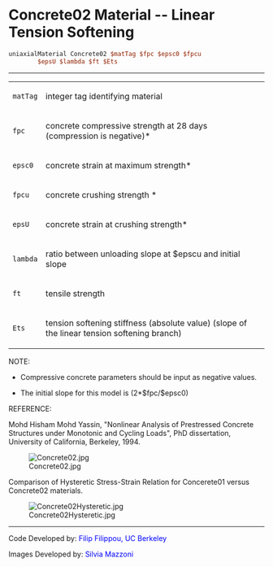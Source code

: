 # Concrete02 Material -- Linear Tension Softening


```tcl
uniaxialMaterial Concrete02 $matTag $fpc $epsc0 $fpcu
        $epsU $lambda $ft $Ets
```
<hr />
<table>
<tbody>
<tr class="odd">
<td><code class="parameter-table-variable">matTag</code></td>
<td><p>integer tag identifying material</p></td>
</tr>
<tr class="even">
<td><code class="parameter-table-variable">fpc</code></td>
<td><p>concrete compressive strength at 28 days (compression is
negative)*</p></td>
</tr>
<tr class="odd">
<td><code class="parameter-table-variable">epsc0</code></td>
<td><p>concrete strain at maximum strength*</p></td>
</tr>
<tr class="even">
<td><code class="parameter-table-variable">fpcu</code></td>
<td><p>concrete crushing strength *</p></td>
</tr>
<tr class="odd">
<td><code class="parameter-table-variable">epsU</code></td>
<td><p>concrete strain at crushing strength*</p></td>
</tr>
<tr class="even">
<td><code class="parameter-table-variable">lambda</code></td>
<td><p>ratio between unloading slope at $epscu and initial
slope</p></td>
</tr>
<tr class="odd">
<td><code class="parameter-table-variable">ft</code></td>
<td><p>tensile strength</p></td>
</tr>
<tr class="even">
<td><code class="parameter-table-variable">Ets</code></td>
<td><p>tension softening stiffness (absolute value) (slope of the linear
tension softening branch)</p></td>
</tr>
</tbody>
</table>
<p>NOTE:</p>
<ul>
<li>Compressive concrete parameters should be input as negative
values.</li>
</ul>
<ul>
<li>The initial slope for this model is (2*$fpc/$epsc0)</li>
</ul>
<p>REFERENCE:</p>
<p>Mohd Hisham Mohd Yassin, "Nonlinear Analysis of Prestressed Concrete
Structures under Monotonic and Cycling Loads", PhD dissertation,
University of California, Berkeley, 1994.</p>
<figure>
<img src="/OpenSeesRT/contrib/static/Concrete02.jpg" title="Concrete02.jpg" alt="Concrete02.jpg" />
<figcaption aria-hidden="true">Concrete02.jpg</figcaption>
</figure>
<p>Comparison of Hysteretic Stress-Strain Relation for Concerete01
versus Concrete02 materials.</p>
<figure>
<img src="/OpenSeesRT/contrib/static/Concrete02Hysteretic.jpg" title="Concrete02Hysteretic.jpg"
alt="Concrete02Hysteretic.jpg" />
<figcaption aria-hidden="true">Concrete02Hysteretic.jpg</figcaption>
</figure>
<hr />
<p>Code Developed by: <span style="color:blue"> Filip Filippou, UC
Berkeley </span></p>
<p>Images Developed by: <span style="color:blue"> Silvia Mazzoni
</span></p>
